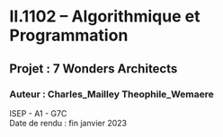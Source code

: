 # II.1102 – Algorithmique et Programmation 
## Projet : 7 Wonders Architects
### Auteur : Charles_Mailley Theophile_Wemaere
ISEP - A1 - G7C  
Date de rendu  : fin janvier 2023

